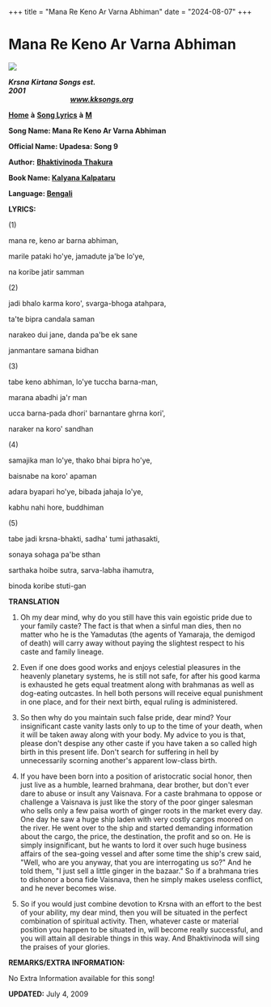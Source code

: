 +++
title = "Mana Re Keno Ar Varna Abhiman"
date = "2024-08-07"
+++

# Mana Re Keno Ar Varna Abhiman
**[![](http://kksongs.org/image_files/image002.jpg)](http://kksongs.org/)**

**_Krsna_** **_Kirtana Songs est. 2001_**                                                                                                                                                      **_www.kksongs.org_**

**[Home](http://kksongs.org/)** **à** **[Song Lyrics](http://kksongs.org/lyrics.html)** **à** **[M](http://kksongs.org/songs/song_m.html)**

**Song Name: Mana Re Keno Ar Varna Abhiman**

**Official Name: Upadesa: Song 9**

**Author:** [**Bhaktivinoda** **Thakura**](http://kksongs.org/authors/list/bhaktivinoda.html)

**Book Name: [Kalyana Kalpataru](http://kksongs.org/authors/kalyanakalpataru.html)**

**Language: [Bengali](http://kksongs.org/language/list/bengali.html)**

**LYRICS:**

(1)

mana re, keno ar barna abhiman,

marile pataki ho'ye, jamadute ja'be lo'ye,

na koribe jatir samman

(2)

jadi bhalo karma koro', svarga-bhoga atahpara,

ta'te bipra candala saman

narakeo dui jane, danda pa'be ek sane

janmantare samana bidhan

(3)

tabe keno abhiman, lo'ye tuccha barna\-man,

marana abadhi ja'r man

ucca barna-pada dhori' barnantare ghrna kori',

naraker na koro' sandhan

(4)

samajika man lo'ye, thako bhai bipra ho'ye,

baisnabe na koro' apaman

adara byapari ho'ye, bibada jahaja lo'ye,

kabhu nahi hore, buddhiman

(5)

tabe jadi krsna-bhakti, sadha' tumi jathasakti,

sonaya sohaga pa'be sthan

sarthaka hoibe sutra, sarva-labha ihamutra,

binoda koribe stuti-gan

**TRANSLATION**

1) Oh my dear mind, why do you still have this vain egoistic pride due to your family caste? The fact is that when a sinful man dies, then no matter who he is the Yamadutas (the agents of Yamaraja, the demigod of death) will carry away without paying the slightest respect to his caste and family lineage.

2) Even if one does good works and enjoys celestial pleasures in the heavenly planetary systems, he is still not safe, for after his good karma is exhausted he gets equal treatment along with brahmanas as well as dog-eating outcastes. In hell both persons will receive equal punishment in one place, and for their next birth, equal ruling is administered.

3) So then why do you maintain such false pride, dear mind? Your insignificant caste vanity lasts only to up to the time of your death, when it will be taken away along with your body. My advice to you is that, please don't despise any other caste if you have taken a so called high birth in this present life. Don't search for suffering in hell by unnecessarily scorning another's apparent low-class birth.

4) If you have been born into a position of aristocratic social honor, then just live as a humble, learned brahmana, dear brother, but don't ever dare to abuse or insult any Vaisnava. For a caste brahmana to oppose or challenge a Vaisnava is just like the story of the poor ginger salesman who sells only a few paisa worth of ginger roots in the market every day. One day he saw a huge ship laden with very costly cargos moored on the river. He went over to the ship and started demanding information about the cargo, the price, the destination, the profit and so on. He is simply insignificant, but he wants to lord it over such huge business affairs of the sea-going vessel and after some time the ship's crew said, "Well, who are you anyway, that you are interrogating us so?" And he told them, "I just sell a little ginger in the bazaar." So if a brahmana tries to dishonor a bona fide Vaisnava, then he simply makes useless conflict, and he never becomes wise.

5) So if you would just combine devotion to Krsna with an effort to the best of your ability, my dear mind, then you will be situated in the perfect combination of spiritual activity. Then, whatever caste or material position you happen to be situated in, will become really successful, and you will attain all desirable things in this way. And Bhaktivinoda will sing the praises of your glories.

**REMARKS/EXTRA INFORMATION:**

No Extra Information available for this song!

**UPDATED:** July 4, 2009